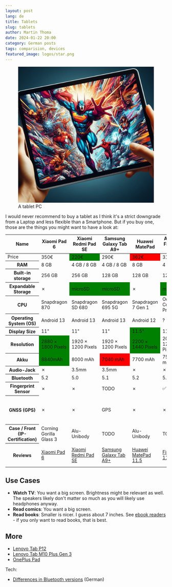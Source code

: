 ```yaml
---
layout: post
lang: de
title: Tablets
slug: tablets
author: Martin Thoma
date: 2024-01-22 20:00
category: German posts
tags: comparision, devices
featured_image: logos/star.png
---
```

<figure class="wp-caption aligncenter img-thumbnail">
    <a href="../images/2024/01/tablet.jpg"><img src="../images/2024/01/tablet.jpg" alt="A tablet PC" style="max-height: 512px"/></a>
    <figcaption class="text-center">A tablet PC</figcaption>
</figure>

I would never recommend to buy a tablet as I think it's a strict downgrade from
a Laptop and less flexible than a Smartphone. But if you buy one, those are the
things you might want to have a look at:

<style>
.good {
    background-color: green;
}

.bad {
    background-color: red;
}
</style>


<table>
    <thead>
        <tr>
            <th>Name</th>
            <th>Xiaomi Pad 6</th>
            <th>Xiaomi Redmi Pad SE</th>
            <th>Samsung Galaxy Tab A9+</th>
            <th>Huawei MatePad</th>
            <th>Amazon Fire Max 11</th>
            <th>Lenovo Tab M10 Plus (3. Gen)</th>
        </tr>
    </thead>
    <tbody>
        <tr>
            <td>Price</td>
            <td>350&euro;</td>
            <td class="good">220&euro;</td>
            <td>290&euro;</td>
            <td class="bad">362&euro;</td>
            <td>315&euro;</td>
            <td>160&euro;</td>
        </tr>
        <tr>
            <th title="I'd recommend at least 4GB, probably rather 8GB">RAM</th>
            <td>8 GB</td>
            <td>4 GB / 8 GB</td>
            <td>4 GB / 8 GB</td>
            <td>8 GB</td>
            <td>4 GB</td>
            <td>4 GB</td>
        </tr>
        <tr>
            <th title="Less relevant if you have a microSD">Built-in storage</th>
            <td>256 GB</td>
            <td>256 GB</td>
            <td>128 GB</td>
            <td>128 GB</td>
            <td>128 GB</td>
            <td>64 GB</td>
        </tr>
        <tr>
            <th title="MicroSD cards are an easy way to store photos or videos">Expandable Storage</th>
            <td>✗</td>
            <td class="good">microSD</td>
            <td class="good">microSD</td>
            <td>✗</td>
            <td class="good">microSD</td>
            <td class="good">microSD</td>
        </tr>
        <tr>
            <th>CPU</th>
            <td>Snapdragon 870</td>
            <td>Snapdragon SD 680</td>
            <td>Snapdragon 695 5G</td>
            <td>Snapdragon 7 Gen 1</td>
            <td>Octa-Core-Prozessor</td>
            <td>Snapdragon SDM680</td>
        </tr>
        <tr>
            <th>Operating System (OS)</th>
            <td>Android 13</td>
            <td>Android 13</td>
            <td>Android 13</td>
            <td>Android 12</td>
            <td>?</td>
            <td>Android 13</td>
        </tr>
        <tr>
            <th title="A big smartphone has 6.7 inches, a small laptop about 12-14 inches">Display Size</th>
            <td>11"</td>
            <td>11"</td>
            <td>11"</td>
            <td class="good">11.5"</td>
            <td>11"</td>
            <td>10.6"</td>
        </tr>
        <tr>
            <th>Resolution</th>
            <td class="good">2880 &times; 1800 Pixels</td>
            <td>1920 &times; 1200 Pixels</td>
            <td>1920 &times; 1200 Pixels</td>
            <td class="good">2200 &times; 1440 Pixels</td>
            <td>2000 &times; 1200 Pixels</td>
            <td>2000 &times; 1200</td>
        </tr>
        <tr>
            <th>Akku</th>
            <td class="good">8840mAh</td>
            <td>8000 mAh</td>
            <td class="bad">7040 mAh</td>
            <td>7700 mAh</td>
            <td>7500 mAh</td>
            <td>7500 mAh</td>
        </tr>
        <tr>
            <th title="Most people will likely use Bluetooth, but maybe you want to add speakers once in a while">Audio-Jack</th>
            <td>✗</td>
            <td>3.5mm</td>
            <td>3.5mm</td>
            <td>✗</td>
            <td>✗</td>
            <td>3.5mm</td>
        </tr>
        <tr>
            <th>Bluetooth</th>
            <td>5.2</td>
            <td>5.0</td>
            <td>5.1</td>
            <td>5.2</td>
            <td>5.3</td>
            <td>5.0</td>
        </tr>
        <tr>
            <th>Fingerprint Sensor</th>
            <td>✗</td>
            <td>✗</td>
            <td>TODO</td>
            <td>✗</td>
            <td>✅</td>
            <td>✗</td>
        </tr>
        <tr>
            <th>GNSS (GPS)</th>
            <td>✗</td>
            <td>✗</td>
            <td>GPS</td>
            <td>✗</td>
            <td>✗</td>
            <td>GPS (L1), Galileo (E1), Beidou, GLONASS</td>
        </tr>
        <tr>
            <th>Case / Front (IP-Certification)</th>
            <td>Corning Gorilla Glass 3</td>
            <td>Alu-Unibody</td>
            <td>TODO</td>
            <td>Alu-Unibody</td>
            <td>TODO</td>
            <td>TODO</td>
        </tr>
        <tr>
            <th>Reviews</th>
            <td><a href="https://www.notebookcheck.com/Test-Xiaomi-Pad-6-Stark-verbessertes-Tablet-mit-Stylus-Support-zum-gleichen-Sparpreis.738837.0.html">Xiaomi Pad 6</a></td>
            <td><a href="https://www.notebookcheck.com/Test-Xiaomi-Redmi-Pad-SE-Tablet-Downgrade-statt-Verbesserung.783956.0.html">Xiaomi Redmi Pad SE</a></td>
            <td><a href="https://www.notebookcheck.com/Samsung-Galaxy-Tab-A9.776960.0.html">Samsung Galaxy Tab A9+</a></td>
            <td><a href="https://www.notebookcheck.com/Test-Huawei-MatePad-11-5-Produktives-Tablet-zum-kleinen-Preis.744398.0.html">Huawei MatePad 11.5</a></td>
            <td><a href="https://www.notebookcheck.com/Test-Amazon-Fire-Max-11-Amazons-groesstes-und-schnellstes-Tablet.738742.0.html">Fire Max 11</a></td>
            <td><a href="https://www.notebookcheck.com/Test-Lenovo-Tab-M10-Plus-2022-Gen-3-Preiswertes-Tablet-mit-2K-Display-Stylus-Support.627523.0.html">Lenovo Tab M10 Plus 2022 (Gen 3)</a></td>
        </tr>
    </tbody>
</table>

## Use Cases

* **Watch TV**: You want a big screen. Brightness might be relevant as well.
  The speakers likely don't matter so much as you will likely use headphones
  anyway.
* **Read comics**: You want a big screen.
* **Read books**: Smaller is nicer. I guess about 7 inches. See [ebook readers](https://martin-thoma.com/ebook-readers/) - if you only want to read books, that is best.


## More

* [Lenovo Tab P12](https://www.notebookcheck.com/Test-Lenovo-Tab-P12-XXL-Tablet-mit-viel-Leistung-und-Zubehoer.738746.0.html)
* [Lenovo Tab M10 Plus Gen 3](https://www.notebookcheck.com/Testfazit-Lenovo-Tab-M10-Plus-Gen-3-Beim-guenstigen-Tablet-steht-Multimedia-im-Vordergrund.629742.0.html)
* [OnePlus Pad](https://www.notebookcheck.com/OnePlus-Pad-Test-Ein-erstklassiges-Android-Tablet-Erlebnis-das-den-Geldbeutel-schont.718977.0.html)

Tech:

* [Differences in Bluetooth versions](https://trendblog.euronics.de/mobile-web/bluetooth-4-5-hardware-technik-kompatibilitaet-28567/) (German)
